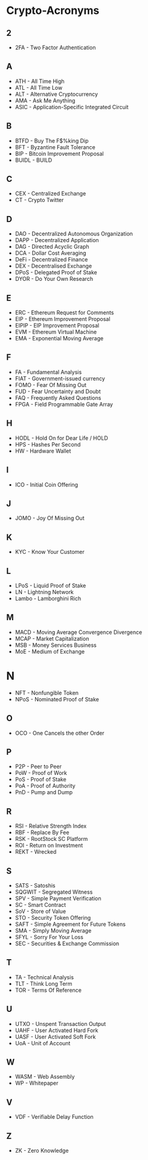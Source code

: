 # Crypto-Acronyms

## 2
+ 2FA - Two Factor Authentication

## A
+ ATH - All Time High
+ ATL - All Time Low
+ ALT - Alternative Cryptocurrency
+ AMA - Ask Me Anything
+ ASIC - Application-Specific Integrated Circuit

## B
+ BTFD - Buy The F$%king Dip
+ BFT - Byzantine Fault Tolerance
+ BIP - Bitcoin Improvement Proposal
+ BUIDL - BUILD

## C
+ CEX - Centralized Exchange
+ CT - Crypto Twitter

## D
+ DAO  - Decentralized Autonomous Organization
+ DAPP - Decentralized Application
+ DAG - Directed Acyclic Graph
+ DCA - Dollar Cost Averaging
+ DeFi - Decentralized Finance
+ DEX  - Decentralised Exchange
+ DPoS - Delegated Proof of Stake
+ DYOR - Do Your Own Research

## E
+ ERC - Ethereum Request for Comments
+ EIP - Ethereum Improvement Proposal
+ EIPIP - EIP Improvement Proposal
+ EVM - Ethereum Virtual Machine
+ EMA - Exponential Moving Average

## F
+ FA   - Fundamental Analysis
+ FIAT - Government-issued currency
+ FOMO - Fear Of Missing Out
+ FUD  - Fear Uncertainty and Doubt
+ FAQ  - Frequently Asked Questions
+ FPGA - Field Programmable Gate Array

## H
+ HODL - Hold On for Dear Life / HOLD
+ HPS - Hashes Per Second
+ HW - Hardware Wallet

## I
+ ICO  - Initial Coin Offering

## J
+ JOMO - Joy Of Missing Out

## K
+ KYC - Know Your Customer

## L
+ LPoS - Liquid Proof of Stake
+ LN - Lightning Network
+ Lambo - Lamborghini Rich

## M
+ MACD - Moving Average Convergence Divergence
+ MCAP - Market Capitalization
+ MSB  - Money Services Business
+ MoE - Medium of Exchange

# N
+ NFT - Nonfungible Token
+ NPoS - Nominated Proof of Stake

## O
+ OCO - One Cancels the other Order

## P
+ P2P - Peer to Peer
+ PoW - Proof of Work
+ PoS - Proof of Stake
+ PoA - Proof of Authority
+ PnD - Pump and Dump

## R
+ RSI - Relative Strength Index
+ RBF - Replace By Fee
+ RSK - RootStock SC Platform
+ ROI - Return on Investment
+ REKT - Wrecked
    
## S
+ SATS - Satoshis
+ SQGWIT - Segregated Witness
+ SPV - Simple Payment Verification
+ SC - Smart Contract
+ SoV - Store of Value
+ STO - Security Token Offering
+ SAFT - Simple Agreement for Future Tokens
+ SMA - Simply Moving Average
+ SFYL - Sorry For Your Loss
+ SEC - Securities & Exchange Commission

## T 
+ TA - Technical Analysis
+ TLT - Think Long Term
+ TOR - Terms Of Reference

## U
+ UTXO - Unspent Transaction Output
+ UAHF - User Activated Hard Fork
+ UASF - User Activated Soft Fork
+ UoA - Unit of Account

## W
+ WASM - Web Assembly
+ WP - Whitepaper

## V
+ VDF - Verifiable Delay Function

## Z
+ ZK - Zero Knowledge
